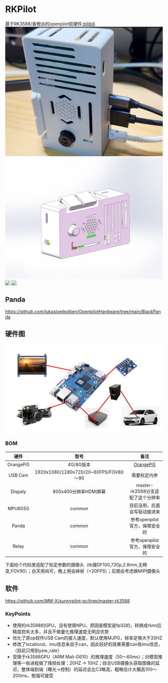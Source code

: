# RKPilot
基于RK3588/香橙派的openpilot软硬件;[bilibili](https://www.bilibili.com/video/BV172VZz5EEA/?share_source=copy_web&vd_source=25cfc82384a4467c4092b69e7f853bfd)
![](./pic/comma-rk.png)
![](./pic/comma-rk0.JPG)
![](./pic/comma-rk1.JPG)
![](./pic/comma-rk2.JPG)

## Panda
https://github.com/lukasloetkolben/OpenpilotHardware/tree/main/BlackPanda

## 硬件图

![](./pic/connect.png)

### BOM
| 硬件 | 型号 | 备注 |
| :-----------: | :-------------:| :-------------:|
| OrangePi5 | 4G/8G版本 | [OrangePi5](http://www.orangepi.cn/html/hardWare/computerAndMicrocontrollers/details/Orange-Pi-5.html) |
| USB Cam | 1920x1080/1280x720/20~60FPS/FOV80～90 | 需要标定内参 |
| Dispaly| 800x400分辨率HDMI屏幕 | master-rk3588分支适配了这个分辨率 |
| MPU6050| common | 目前没用，后面会写驱动接进来 |
| Panda| common | 参考openpilot官方，保障安全的 |
| Relay| common | 参考openpilot官方，保障安全的 |

下面给个代码里适配了标定参数的摄像头（tb搜DF100,720p,2.8mm,无畸变,FOV90）；白天用尚可，晚上用会掉帧（<20FPS）；后期会考虑换MIPI摄像头

## 软件

https://github.com/MM-X/sunnypilot-pc/tree/master-rk3588

### KeyPoints
* 使用的rk3588的GPU，没有使用NPU，原因是模型是fp32的，转换成rknn后精度损失太多，并且不做量化推理速度无明显优势
* 优化了原op软件USB Cam的接入速度，默认使用MJPG，帧率足够大于20HZ
* 修改了locationd，imu信息来自于can，因此较好的效果需要can有imu信息，（目前只用到yaw_rate）
* 受限于rk3588GPU（ARM Mali-G610）的推理速度（50～60ms）；对模型推理等一些进程做了降频处理：20HZ -> 10HZ；综合USB摄像头获取图像的延迟，整体端到端（曝光->控制）的延迟会比C3略高，粗略估计大概高100～200ms，勉强可接受